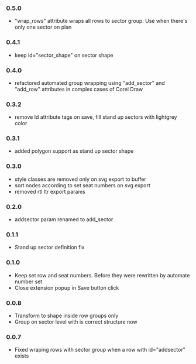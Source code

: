 ### 0.5.0
- "wrap_rows" attribute wraps all rows to sector group. Use when there's only one sector on plan  

### 0.4.1
- keep id="sector_shape" on sector shape

### 0.4.0
- refactored automated group wrapping using "add_sector" and "add_row" attributes in complex cases of Corel Draw 

### 0.3.2
- remove Id attribute tags on save, fill stand up sectors with lightgrey color

### 0.3.1
- added polygon support as stand up sector shape

### 0.3.0
- style classes are removed only on svg export to buffer
- sort nodes according to set seat numbers on svg export
- removed rtl ltr export params

### 0.2.0
- addsector param renamed to add_sector

### 0.1.1
- Stand up sector definition fix

### 0.1.0
- Keep set row and seat numbers. Before they were rewritten by automate number set
- Close extension popup in Save button click

### 0.0.8
- Transform <path /> to <circle /> shape inside row groups only
- Group on sector level with <path id="sector_shape" /> is correct structure now  

### 0.0.7
- Fixed wraping rows with sector group when a row with id="addsector" exists
